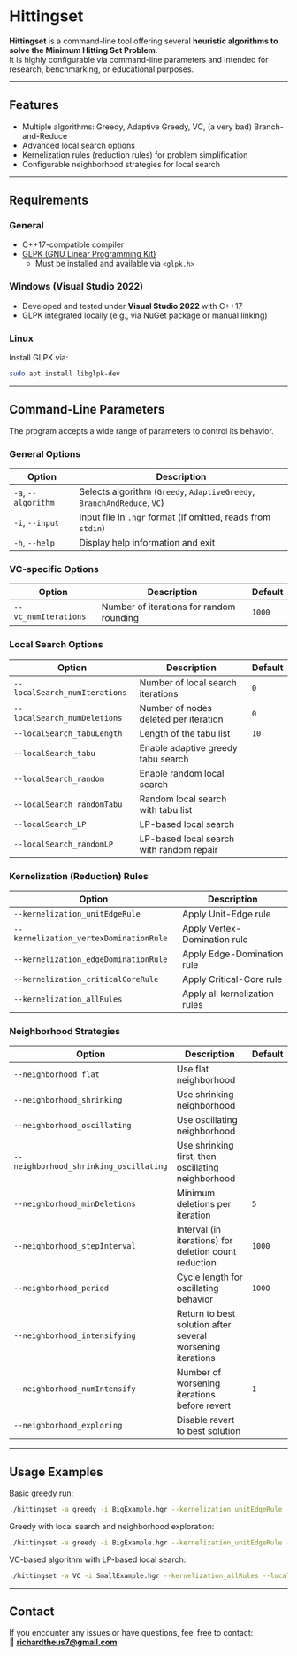 
# Hittingset

**Hittingset** is a command-line tool offering several **heuristic algorithms to solve the Minimum Hitting Set Problem**.  
It is highly configurable via command-line parameters and intended for research, benchmarking, or educational purposes.

---

## Features

- Multiple algorithms: Greedy, Adaptive Greedy, VC, (a very bad) Branch-and-Reduce
- Advanced local search options
- Kernelization rules (reduction rules) for problem simplification
- Configurable neighborhood strategies for local search

---

## Requirements

### General

- C++17-compatible compiler
- [GLPK (GNU Linear Programming Kit)](https://www.gnu.org/software/glpk/)
  - Must be installed and available via `<glpk.h>`

### Windows (Visual Studio 2022)

- Developed and tested under **Visual Studio 2022** with C++17
- GLPK integrated locally (e.g., via NuGet package or manual linking)

### Linux

Install GLPK via:

```bash
sudo apt install libglpk-dev
```

---

## Command-Line Parameters

The program accepts a wide range of parameters to control its behavior.

### General Options

| Option                | Description                                                             |
|-----------------------|-------------------------------------------------------------------------|
| `-a`, `--algorithm`   | Selects algorithm (`Greedy`, `AdaptiveGreedy`, `BranchAndReduce`, `VC`) |
| `-i`, `--input`       | Input file in `.hgr` format (if omitted, reads from `stdin`)            |
| `-h`, `--help`        | Display help information and exit                                       |

### VC-specific Options

| Option               | Description                                   | Default |
|----------------------|-----------------------------------------------|---------|
| `--vc_numIterations` | Number of iterations for random rounding      | `1000`  |

### Local Search Options

| Option                        | Description                                 | Default |
|-------------------------------|---------------------------------------------|---------|
| `--localSearch_numIterations` | Number of local search iterations           | `0`     |
| `--localSearch_numDeletions`  | Number of nodes deleted per iteration       | `0`     |
| `--localSearch_tabuLength`    | Length of the tabu list                     | `10`    |
| `--localSearch_tabu`          | Enable adaptive greedy tabu search          |         |
| `--localSearch_random`        | Enable random local search                  |         |
| `--localSearch_randomTabu`    | Random local search with tabu list          |         |
| `--localSearch_LP`            | LP-based local search                       |         |
| `--localSearch_randomLP`      | LP-based local search with random repair    |         |

### Kernelization (Reduction) Rules

| Option                                 | Description                       |
|----------------------------------------|-----------------------------------|
| `--kernelization_unitEdgeRule`         | Apply Unit-Edge rule              |
| `--kernelization_vertexDominationRule` | Apply Vertex-Domination rule      |
| `--kernelization_edgeDominationRule`   | Apply Edge-Domination rule        |
| `--kernelization_criticalCoreRule`     | Apply Critical-Core rule          |
| `--kernelization_allRules`             | Apply all kernelization rules     |

### Neighborhood Strategies

| Option                                 | Description                                                | Default |
|----------------------------------------|------------------------------------------------------------|---------|
| `--neighborhood_flat`                  | Use flat neighborhood                                      |         |
| `--neighborhood_shrinking`             | Use shrinking neighborhood                                 |         |
| `--neighborhood_oscillating`           | Use oscillating neighborhood                               |         |
| `--neighborhood_shrinking_oscillating` | Use shrinking first, then oscillating neighborhood         |         |
| `--neighborhood_minDeletions`          | Minimum deletions per iteration                            | `5`     |
| `--neighborhood_stepInterval`          | Interval (in iterations) for deletion count reduction      | `1000`  |
| `--neighborhood_period`                | Cycle length for oscillating behavior                      | `1000`  |
| `--neighborhood_intensifying`          | Return to best solution after several worsening iterations |         |
| `--neighborhood_numIntensify`          | Number of worsening iterations before revert               | `1`     |
| `--neighborhood_exploring`             | Disable revert to best solution                            |         |

---

## Usage Examples

Basic greedy run:

```bash
./hittingset -a greedy -i BigExample.hgr --kernelization_unitEdgeRule
```

Greedy with local search and neighborhood exploration:

```bash
./hittingset -a greedy -i BigExample.hgr --kernelization_unitEdgeRule --localSearch_random --localSearch_numIterations 100000 --neighborhood_minDeletions 5 --localSearch_numDeletions 100 --neighborhood_shrinking --neighborhood_stepInterval 800
```

VC-based algorithm with LP-based local search:

```bash
./hittingset -a VC -i SmallExample.hgr --kernelization_allRules --localSearch_LP --localSearch_numIterations 100000 --neighborhood_minDeletions 5 --localSearch_numDeletions 100 --neighborhood_shrinking --neighborhood_stepInterval 800
```

---

## Contact

If you encounter any issues or have questions, feel free to contact:  
📧 **richardtheus7@gmail.com**
